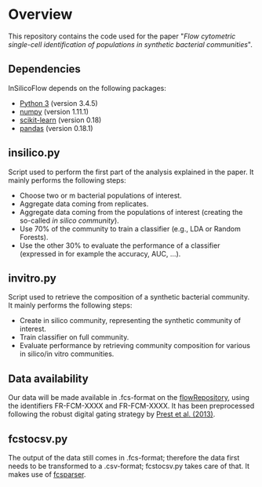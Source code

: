 # Overview

This repository contains the code used for the paper "*Flow cytometric single-cell identification of populations in
synthetic bacterial communities*". 

## Dependencies
InSilicoFlow depends on the following packages: 
- [Python 3](https://www.python.org/) (version 3.4.5)
- [numpy](http://www.numpy.org/) (version 1.11.1)
- [scikit-learn](http://scikit-learn.org/stable/) (version 0.18)
- [pandas](http://pandas.pydata.org/) (version 0.18.1)

## insilico.py
Script used to perform the first part of the analysis explained in the paper. It mainly performs the following steps: 
- Choose two or m bacterial populations of interest. 
- Aggregate data coming from replicates. 
- Aggregate data coming from the populations of interest (creating the so-called *in silico community*). 
- Use 70% of the community to train a classifier (e.g., LDA or Random Forests). 
- Use the other 30% to evaluate the performance of a classifier (expressed in for example the accuracy, AUC, ...). 

## invitro.py
Script used to retrieve the composition of a synthetic bacterial community. It mainly performs the following steps: 
- Create in silico community, representing the synthetic community of interest. 
- Train classifier on full community. 
- Evaluate performance by retrieving community composition for various in silico/in vitro communities. 

## Data availability
Our data will be made available in .fcs-format on the [flowRepository](https://flowrepository.org/), 
using the identifiers FR-FCM-XXXX and FR-FCM-XXXX. It has been preprocessed following the robust digital gating strategy by [Prest et al. (2013)](http://www.sciencedirect.com/science/article/pii/S0043135413008361). 

## fcstocsv.py
The output of the data still comes in .fcs-format; therefore the data first needs to be transformed to a .csv-format; fcstocsv.py takes care of that. It makes use of [fcsparser](https://github.com/eyurtsev/fcsparser).  
